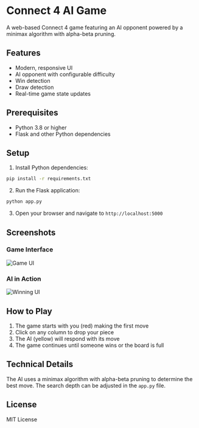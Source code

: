 # Connect 4 AI Game

A web-based Connect 4 game featuring an AI opponent powered by a minimax algorithm with alpha-beta pruning.

## Features

- Modern, responsive UI
- AI opponent with configurable difficulty
- Win detection
- Draw detection
- Real-time game state updates

## Prerequisites

- Python 3.8 or higher
- Flask and other Python dependencies

## Setup

1. Install Python dependencies:
```bash
pip install -r requirements.txt
```

2. Run the Flask application:
```bash
python app.py
```

3. Open your browser and navigate to `http://localhost:5000`


## Screenshots

### Game Interface
![Game UI](static/images/game_ui_1.png)

### AI in Action
![Winning UI](static/images/game_ui_2.png)


## How to Play

1. The game starts with you (red) making the first move
2. Click on any column to drop your piece
3. The AI (yellow) will respond with its move
4. The game continues until someone wins or the board is full

## Technical Details

The AI uses a minimax algorithm with alpha-beta pruning to determine the best move. The search depth can be adjusted in the `app.py` file.

## License

MIT License 
